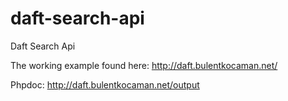 # daft-search-api
Daft Search Api

The working example found here: http://daft.bulentkocaman.net/

Phpdoc: http://daft.bulentkocaman.net/output
